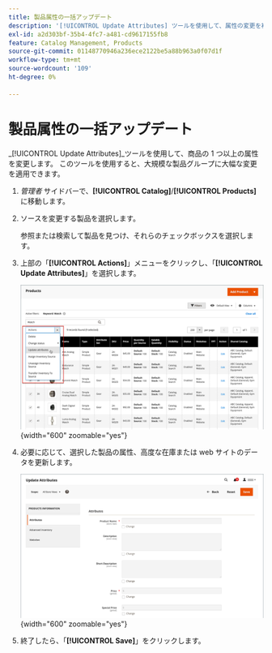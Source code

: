 ```yaml
---
title: 製品属性の一括アップデート
description: '[!UICONTROL Update Attributes] ツールを使用して、属性の変更を複数の製品に適用します。'
exl-id: a2d303bf-35b4-4fc7-a481-cd9617155fb8
feature: Catalog Management, Products
source-git-commit: 01148770946a236ece2122be5a88b963a0f07d1f
workflow-type: tm+mt
source-wordcount: '109'
ht-degree: 0%

---
```


# 製品属性の一括アップデート

_[!UICONTROL Update Attributes]_ツールを使用して、商品の 1 つ以上の属性を変更します。 このツールを使用すると、大規模な製品グループに大幅な変更を適用できます。

1. _管理者_ サイドバーで、**[!UICONTROL Catalog]**/**[!UICONTROL Products]** に移動します。

1. ソースを変更する製品を選択します。

   参照または検索して製品を見つけ、それらのチェックボックスを選択します。

1. 上部の「**[!UICONTROL Actions]**」メニューをクリックし、「**[!UICONTROL Update Attributes]**」を選択します。

   ![ 更新する製品を選択 ](./assets/bulk-product-updating-action.png){width="600" zoomable="yes"}

1. 必要に応じて、選択した製品の属性、高度な在庫または web サイトのデータを更新します。

   ![ 属性の一括更新 ](./assets/bulk-product-attribute-update.png){width="600" zoomable="yes"}

1. 終了したら、「**[!UICONTROL Save]**」をクリックします。
